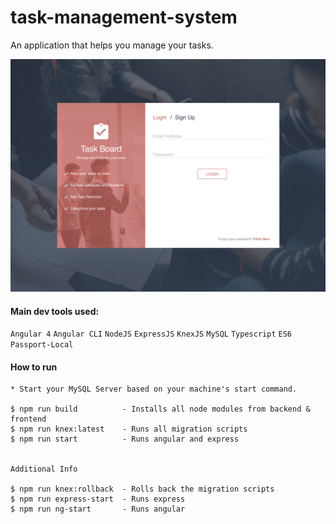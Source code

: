 # task-management-system
An application that helps you manage your tasks.

![task-board](./shared/images/task-board.gif)


#### Main dev tools used:
`Angular 4` `Angular CLI` `NodeJS` `ExpressJS` `KnexJS` `MySQL` `Typescript` `ES6` `Passport-Local`


#### How to run
```
* Start your MySQL Server based on your machine's start command. 

$ npm run build          - Installs all node modules from backend & frontend
$ npm run knex:latest    - Runs all migration scripts
$ npm run start          - Runs angular and express


Additional Info

$ npm run knex:rollback  - Rolls back the migration scripts
$ npm run express-start  - Runs express
$ npm run ng-start       - Runs angular
```
